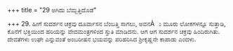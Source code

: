 +++
title = "29 ಅಗಿದು ಬೆಮ್ಬತ್ತಿದೊಡೆ"

+++
29. ಹೀಗೆ ಸುದರ್ಶನ ಚಕ್ರವು ದೂರ್ವಾಸನ ಬೆಂಬತ್ತಿ ಸಾಗಲು, ಅವನÀು ಮೂರು ಲೋಕಗಳನ್ನೂ ಸುತ್ತಾಡಿ, ಕೊನೆಗೆ ಭಕ್ತಿಯಿಂದ ಹರಿಯನ್ನು ವೇದಮಂತ್ರಗಳಿಂದ ಸ್ತುತಿ ಮಾಡಿದನು. ಆಗ ಆಗ ಸುದರ್ಶನ ಚಕ್ರವು ಹಿಂದಿರುಗಿತು. ದೇವತೆಗಳು ಉಘೇ ಎನ್ನುವಂತೆ ಅಂಬರೀಷನ ಭಯವನ್ನು ಪರಿಹರಿಸಿದ ಶ್ರೀಕೃಷ್ಣನೇ ಕಾಪಾಡು ಎಂದಳು.